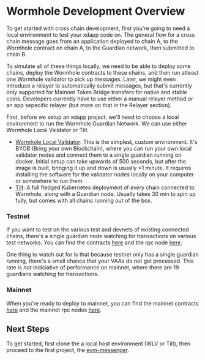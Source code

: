# Wormhole Development Overview

To get started with cross chain development, first you're going to need a local environment to test your xdapp code on. The general flow for a cross chain message goes from an application deployed to chain A, to the Wormhole contract on chain A, to the Guardian network, then submitted to chain B. 

To simulate all of these things locally, we need to be able to deploy some chains, deploy the Wormhole contracts to these chains, and then run atleast one Wormhole validator to pick up messages. Later, we might even introduce a relayer to automatically submit messages, but that's currently only supported for Mainnet Token Bridge transfers for native and stable coins. Developers currently have to use either a manual relayer method or an app sepecific relayer (but more on that in the Relayer section).

First, before we setup an xdapp project, we'll need to choose a local environment to run the Wormhole Guardian Network. We can use either Wormhole Local Validator or Tilt.

- [Wormhole Local Validator](./wormhole-local-validator.md): This is the simplest, custom environment. It's BYOB (Bring your own Blockchain), where you can run your own local validator nodes and connect them to a single guardian running on docker. Initial setup can take upwards of 500 seconds, but after the image is built, bringing it up and down is usually <1 minute. It requires installing the software for the validator nodes locally on your computer or somewhere to run them.
- [Tilt](./tilt/overview.md): A full fledged Kubernetes deployment of *every* chain connected to Wormhole, along with a Guardian node. Usually takes 30 min to spin up fully, but comes with all chains running out of the box. 

### Testnet
If you want to test on the various test and devnets of existing connected chains, there's a single guardian node watching for transactions on various test networks. You can find the contracts [here](../reference/contracts.md) and the rpc node [here](../reference/rpcnodes.md).

One thing to watch out for is that because testnet only has a single guardian running, there's a small chance that your VAAs do not get processed. This rate is *not* indiciative of performance on mainnet, where there are 19 guardians watching for transactions. 

### Mainnet
When you're ready to deploy to mainnet, you can find the mainnet contracts [here](../reference/contracts.md) and the mainnet rpc nodes [here](../reference/rpcnodes.md).

## Next Steps
To get started, first clone the a local host environment (WLV or Tilt), then proceed to the first project, the [evm-messenger](../projects/evm-messenger/overview.md).